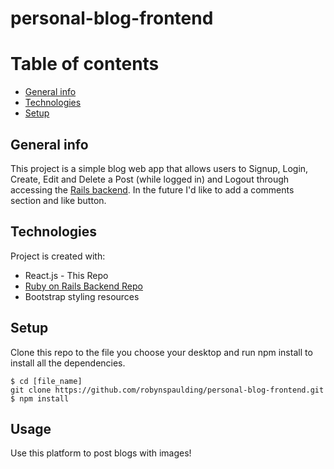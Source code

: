 # personal-blog-frontend
# Table of contents
* [General info](#general-info)
* [Technologies](#technologies)
* [Setup](#setup)

## General info
This project is a simple blog web app that allows users to Signup, Login, Create, Edit and Delete a Post (while logged in) and Logout through accessing the <a href="https://github.com/robynspaulding/personal-blog-api">Rails backend</a>. In the future I'd like to add a comments section and like button. 
	
## Technologies
Project is created with:
* React.js - This Repo
* <a href="https://github.com/robynspaulding/personal-blog-api"> Ruby on Rails Backend Repo</a>
* Bootstrap styling resources
	
## Setup
Clone this repo to the file you choose your desktop and run npm install to install all the dependencies.

```
$ cd [file_name]
git clone https://github.com/robynspaulding/personal-blog-frontend.git
$ npm install
```

## Usage
Use this platform to post blogs with images!
